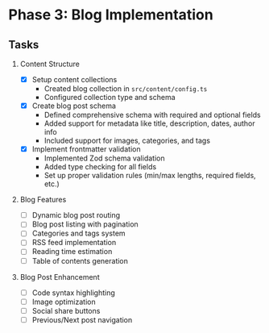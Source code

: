 # Phase 3: Blog Implementation

## Tasks

1. Content Structure

   - [x] Setup content collections
     - Created blog collection in `src/content/config.ts`
     - Configured collection type and schema
   - [x] Create blog post schema
     - Defined comprehensive schema with required and optional fields
     - Added support for metadata like title, description, dates, author info
     - Included support for images, categories, and tags
   - [x] Implement frontmatter validation
     - Implemented Zod schema validation
     - Added type checking for all fields
     - Set up proper validation rules (min/max lengths, required fields, etc.)

2. Blog Features

   - [ ] Dynamic blog post routing
   - [ ] Blog post listing with pagination
   - [ ] Categories and tags system
   - [ ] RSS feed implementation
   - [ ] Reading time estimation
   - [ ] Table of contents generation

3. Blog Post Enhancement
   - [ ] Code syntax highlighting
   - [ ] Image optimization
   - [ ] Social share buttons
   - [ ] Previous/Next post navigation
